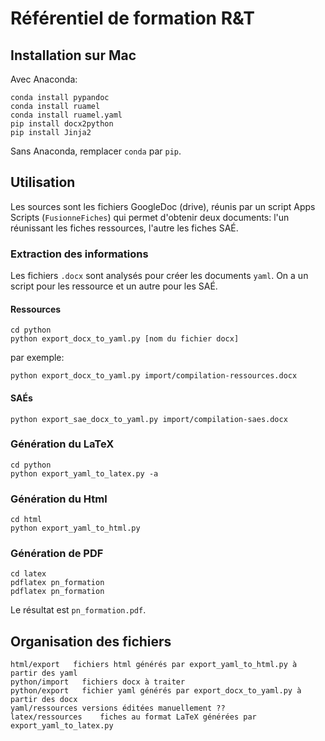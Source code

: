 # Référentiel de formation R&T

## Installation sur Mac

Avec Anaconda:

    conda install pypandoc
    conda install ruamel
    conda install ruamel.yaml
    pip install docx2python
    pip install Jinja2

Sans Anaconda, remplacer `conda` par `pip`.

## Utilisation

Les sources sont les fichiers GoogleDoc (drive), réunis par un script Apps Scripts (`FusionneFiches`) qui permet d'obtenir deux documents: l'un réunissant les fiches ressources, l'autre les fiches SAÉ.

### Extraction des informations
Les fichiers `.docx` sont analysés pour créer les documents `yaml`. On a un script pour les ressource et un autre pour les SAÉ.

#### Ressources

    cd python
    python export_docx_to_yaml.py [nom du fichier docx]

par exemple:

    python export_docx_to_yaml.py import/compilation-ressources.docx

#### SAÉs

    python export_sae_docx_to_yaml.py import/compilation-saes.docx 


### Génération du LaTeX

    cd python
    python export_yaml_to_latex.py -a

### Génération du Html

    cd html
    python export_yaml_to_html.py

### Génération de PDF

    cd latex
    pdflatex pn_formation
    pdflatex pn_formation

Le résultat est `pn_formation.pdf`.

## Organisation des fichiers

    html/export   fichiers html générés par export_yaml_to_html.py à partir des yaml
    python/import   fichiers docx à traiter
    python/export   fichier yaml générés par export_docx_to_yaml.py à partir des docx
    yaml/ressources versions éditées manuellement ??
    latex/ressources    fiches au format LaTeX générées par export_yaml_to_latex.py
